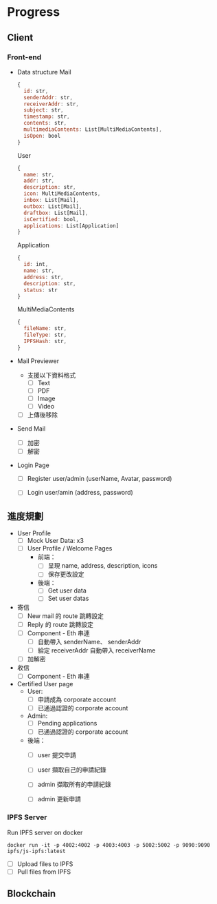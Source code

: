 # Progress

## Client
### Front-end
- Data structure
  Mail
  ```javascript
  {
    id: str,
    senderAddr: str,
    receiverAddr: str,
    subject: str,
    timestamp: str,
    contents: str,
    multimediaContents: List[MultiMediaContents],
    isOpen: bool
  }
  ```

  User
  ```javascript
  {
    name: str,
    addr: str,
    description: str,
    icon: MultiMediaContents,
    inbox: List[Mail],
    outbox: List[Mail],
    draftbox: List[Mail],
    isCertified: bool,
    applications: List[Application]
  }
  ```
  
  Application 
    ```javascript
    {
      id: int,
      name: str,
      address: str,
      description: str,
      status: str
    }
    ``` 
  
  MultiMediaContents
  ```javascript
  {
    fileName: str,
    fileType: str,
    IPFSHash: str,
  }
  ```

- Mail Previewer
  - 支援以下資料格式
    - [ ] Text
    - [ ] PDF
    - [ ] Image
    - [ ] Video
  - [ ] 上傳後移除
- Send Mail
  - [ ] 加密
  - [ ] 解密
- Login Page
  - [ ] Register user/admin (userName, Avatar, password)
  - [ ] Login user/amin (address, password)


## 進度規劃
- User Profile
  - [ ] Mock User Data: x3
  - [ ] User Profile / Welcome Pages  
    - 前端：
      - [ ]  呈現 name, address, description, icons
      - [ ]  保存更改設定
    - 後端：
      - [ ] Get user data
      - [ ] Set user datas
- 寄信
  - [ ] New mail 的 route 跳轉設定
  - [ ] Reply 的 route 跳轉設定
  - [ ] Component - Eth 串連
    - [ ] 自動帶入 senderName、 senderAddr
    - [ ] 給定 receiverAddr 自動帶入 receiverName
  - [ ] 加解密
- 收信
  - [ ] Component - Eth 串連
- Certified User page
  - User:
    - [ ] 申請成為 corporate account
    - [ ] 已通過認證的 corporate account
  - Admin:
    - [ ] Pending applications
    - [ ] 已通過認證的 corporate account
  - 後端：
    - [ ] user 提交申請
    - [ ] user 擷取自己的申請紀錄
    - [ ] admin 擷取所有的申請紀錄
    - [ ] admin 更新申請


### IPFS Server
Run IPFS server on docker
```shell
docker run -it -p 4002:4002 -p 4003:4003 -p 5002:5002 -p 9090:9090 ipfs/js-ipfs:latest
```
- [ ] Upload files to IPFS
- [ ] Pull files from IPFS 

## Blockchain
